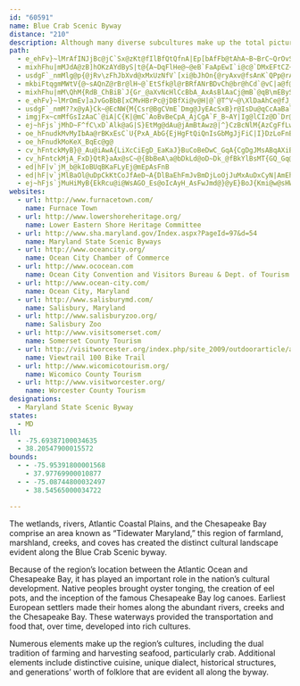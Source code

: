 ```yaml
---
id: "60591"
name: Blue Crab Scenic Byway
distance: "210"
description: Although many diverse subcultures make up the total picture of the byway, the overarching themes of the Chesapeake Country/Blue Crab region, from seafood to folklore, unite them all against the landscape of tidewater Maryland.
path:
  - e_ehFv}~lMrAfINJjBc@jC`Sx@zKt@fIlBfQtQfnA|Ep[bAfFb@tAhA~B~BrC~QrOvSvQ~@`ArAvBbA~Bt@nD^~E~@tp@fDntBJfK?|SHhKlCvlBxGxhFZfMt@bSJfGsFlg@gAxG{A`GOvAOzl@DpJPrFv@xGfOfnAtHzo@xCli@XnIQxFi@xD_Mld@gHtTcFnN}DzGs@~AY`FCdGJz[DpBTxCh@jDtBzHbUdv@fAxCdBdDpBlCvItIdArApHfKxA`D~@xDZ~BfCjSRpF^|VH`CT`Bn@~A|BlEzHzMpNrPlBtAdElBjAv@vL`KzIxGbFtEhClBdAf@fGUdd@fH`A@fCu@lF}ChA?xBb@h@@^y@|@mEZwKJ_Af@YnC?XIRa@~@sE`@mAjBmD~@eAnBkAf@?vKrAz@V|At@LNNl@Cz@m@|BBNRThCbB`GpC|EjCz@zBzElFlHxEhBbBbC~C|@rCZj@r@P|FSr@BlH~AbEjAh@d@vBlDnCrFNLN?\WbM_Nf@_BZgBRW|BsBdBmApDcA~@?
  - mixhFhu|mMJdA@zB]hOKzAYdByS|t@{A~DqFlHe@~@eB`FaApEwI`i@c@`DMxEFtCZ~D~AzMl@tCdBdGrRh\zGtKx@fB?`PNf@|B~@rWbInAVfYxBtOxAbDl@xPrGt`Ad\`FXTP^lAxAxGz@fD`AxBpAjBv@f@hBx@xAZnEd@l@RtLrKlCdBtAj@lCf@rDpAbANhALhTp@~BEbWoDva@sEv^_HpDg@`Jy@zGeAtOsE`Ae@|AmBnAe@`@Af@LjHlF
  - usdgF`_nmMlg@p{@jRv\zFhJbXvd@xMxUzNfV`[xi@bJhOn{@ryAxv@fsAnK`QPp@rA`CxDnFpElIbXvd@~DzGvArBdJlJ|HbKxCxEnPf_@hAjBl@|A
  - mkbiFtqgmMWtV{@~sAQnZ@rBr@lH~@`EtSfk@l@rBRfANrBDvCh@br@hCd`@vC|a@f@fGl@bCr@hA`Az@pzBfnBxg@tVxLnEjBvArO`NxB`CxA`CvAfDb[jkAhAzDhA~Cx@lBbCrEn_@lp@t@xBZxA
  - mixhFhu|mM\QhM{RdB_ChBiB`J{Gr_@aXvNcHlCcBbA_AxAsBlAaCj@mB`@qB\mEBySJeEnCy^FkCIiCYcCaE}Le@kCUmBEqBDuDrD{r@V_Cp@wDx@oCrBiElGuK|@sBTy@|C_P\sCF{AAgCt_@wAhFi@dBe@|B}@|TqKr@KpB@jEMnA_@`DmAdDqFfAiCjAsBb@Wh@?zMeCrA[R]@_@EiI_@mM?oADi@Nm@vIqR|@eCRmBYeCT_AbEwFlBiBvFcDfJmE~AkAv@aAd@qBr@uHr@cCjAaCh@eBxBaLh@mARMt@?|E~BzXnKxA`@nDn@vALpFGrG_AnA]nLaCbFmArBw@pDoBlr@yi@~LaL|FsGlVm[fFeG~CsC`EqClVkN|DeC~CmDrBaDbAcCt@aCf@aC^sCTmD@mE_@oNi@e[F_DN}Bh@{DlH__@nK{j@d@mDX{HZoZK_ESgDu@mFqDgNy@}EuAwZ}@cY[sFbg@sDnFeA`EmA
  - e_ehFv}~lMrOmEv]aJvGoBbB[xCMvHBrPc@jDBfXi@v@H|@`@T^V~@\XlDaAhCe@fJ_@l~AmCdI@dGb@rDf@tEjAno@hTxD~A|gAnh@|Bz@hD|@jFf@~BDzCKnC[tBK|BPbg@tPvZtJdp@|TjaBlj@dbEjtAbF~B|EvCjGzE|CrCnC~CbChDdG~Jj|Bb|DdNtU
  - usdgF`_nmM??x@yA}Ck~@EcNW{M{Csr@BgCVmE`Dmg@JyEAcSxB}r@IsDu@qCcAaBal@yr@{HwJyAeDqDaLkAiDm@iAoAoAs@e@mIaEpZuyAn@gEfMa{@zAwIdJum@VqE?oCUkEOkA}A}GoAyC_ByCyC{DeN_L_Z}T_BaBaGwHoBuBse@sb@aD_DeAyA_AsBy@aCy@qFmG}p@_A{MSqBm@aDq@aCiDiImT}f@gBmCc@a@iAo@oA[o@A}g@`FaBCaBg@cCwBaCoIag@}tBxS}`@~@yBfCsGjAoDbAyDrAuGn@qDtKuu@~AyOnAgSHgFYaQB_BTg@^MrD^vDqd@hAoErB_DhW}c@lg@kv@hRwZsBsAaKeEqMmGy@m@uI{JoCgC{CwBsKmFsCaAgDq@sCYi`@}B{Ew@mA_@cDsAmEyCkCeCkCmDgIqQcBsE}BoNkIw`@e@uGs@}Pi@kG_AaHcDeRcAkJoBoe@qD}j@o@}Ge@_EyAuHgHi^aAsD{BoFs@mAoBsCiBmBcr@mk@eCcCmD}DuVu\mBgEaAoDwKsl@i@qB}A{DsDoGk^_i@wMuSmByEmTev@_AyCgAkCeCmEwBuC{@_AiN{LsFoFsBkC}AaCgn@_mAyBgFmC_JyAaGiA}FwCfAe@ZaVeYij@iq@wBeB_C{@iR_Egk@sMmDg@u@KcDD{IfAoDp@aBJkBI{EgAcAmAsBsEyHwS
  - imgjFx~cmMfGsIzAaC`@iA|C{K|@mC`AoBvBeCpA_AjCgA`F_B~AY|Ig@lCIz@D`Dr@bAh@hAr@hAfA|AzBj@~AbAlDVxDMn}@DtMz@tI|AhE|@hBp@fAhBxBfC`BdBr@f`@vGdAZbAd@t\j[rFtFvF~GxC`CjMrHpJdFfBr@`B`@vEb@nKZjCb@fDz@`[|LtHdDvHrDpZnOhDxAnBX~BKlAUpAq@lIiGpI_FtDeBzBe@nCGvCXvJxA`Fd@df@xCbC?vDQnB_@jGgBvHqAvk@gGsAiJY_E^mHnBeV?sTKs\YgKoAwPyE_^y@yLcAog@NyGXyDn@eEz@aEvB{GrB_EnM_QrAcCxBwFhBeGhAkF^{CNiFE}BmD_x@i@yGc@_DeBmHk[_fA]aBMsB}@iR`@e@hPe]b@sAl@gDtA{ObAd@lL~DlA`AvDxErGxCbCx@dKt@vADzSQru@oA~PIpNdB~Q|CjWnDo@~^YfB}@vDEr@A~@JxAh@lBd@dAlBzC|LxLnDvDhh@n|@pI`J|IlHz[p`@rKbN`DnF`InOjVhc@jBzBdIxHpOvQ|W|[|CzElSd`@xAvBdAlAtLtKv[v^|DzEfDjFp^jp@zEgCxByAzQsMvBoArBm@zJq@nAWpA{@`D{DvAq@zAQlVOfJt@d[dB
  - ej~hFjs`jMhD~F^fC\xD`Alk@aG|S}EtMg@dAu@jAmBtAwz@|^}CzBcNlM{AzCgFfLwYnq@}BqBo@Io@HeNxGyD|AmC^{ZtCsDVs@CoOaAoBZgBr@uAbAqHnG}ClDyErGaBrCiAxCgb@zuAeq@xiCu\d`A[pAC`ACr@J~@tV`}AnAdXbCzl@e@vu@_@|~@bD|{ADxaB{K`_Eo@zW{@jXgCdcAc@tK`A~fB`Aj~@n@`FjGh]|EvZTtBNdFLz@dB|FHt@|Cva@N`Fy@|S@|C`FxaCR~DjHpa@d@fBfTr_@nH`M|C`Gb@vAf@zDd]foDFlCc@bPsAh^mAvVE~BNrLJr_@ZrYzArNNlBx@db@XdFr@vDhCxKhC|LzJb]aKdb@iCrMOtAp@fPl@hRCTdJfi@b@lDnA~Fr@lHNxLIbJDj@IlAe@dFs@tD_A`EuExOgBzGOtA]lGRlRXfJvGff@bB|NZlERlFR`MZ|U?|J^`Sn@lKzFhk@NjC?rB]xJsCr_@KxDDzCHlAd@fDfA~DrJbV~J|TdAxCZdC`Dbl@b@fCh@dBd@fAjAhBv]ld@z@jBl@fCTrC|D~w@D~CsA`p@Q~DgBbwA
  - oe_hFnudkMvMyIbAa@rBKxEsC`U{PxA_AbG{EjHgFtQiQnIsGbMgJjFiC|I}DzLoFnBq@xQeC`DMdBBfDRlOzCnG~AdLrDxKrEdTbLpHlDvIrDvI~CbEjAtIlBjyAh\jCZpFXxAXjAl@~AxAlUtU`Av@dAf@xBXvJVlZtD`F^jNJfg@QvCLh]xCvBj@r@Xxh@|V|Br@rCd@vDD~De@vU_I|DaAlCYjBAtETvIvB`JtC~BlApJdGxNbH~@|@rBnCvFvIxDjIzE~AvFpAbADzGQt@E|EkAlAMvB?pZ~AvGAzLNzJn@hBZxAd@`Af@dBrAfCxChItKlDjD|AlAbz@`j@jClAzCv@v[fClCd@jA^dG`DxDlCpB|BbIbL
  - oe_hFnudkMoKeX_BqEc@g@
  - cv_hFntckMyB}@_Au@iAwA{LiXcCiEgD_EaKaJ}BuCoBeDwC_GqA{CgDgJMsABqAXiBgCeAsBqAee@{^sPaMgLaI}QaO_B_B}B_DsBmEsRin@yAqD_CuCcDkCme@g]gFaDeBw@cEkAcb@cIoCcAyCgBgByAyCmDeYud@uBeFiAkEmDyYwEyWq@cF]wEIqE^oWEsD]cEq@_FgAaE_CmFcD_F_b@al@y@oAiBwDiAuCcAcE}AiIer@o{D_BaHgBsG{BaGsBuEaCiE{BmDqDuEwJcLoHyJ}MiOcCmD}CmGyC{JqEgPo@aB_CeFgC}DcCkC_As@eQ{L_JsHmK_Iu[aWgHkFcCsAmEkBe}@cXqF{BqFgDa@e@cHeGuBuAsDsBuFwB_RqFwFwAwHqAka@iEwB_@yDkAsCmAaEkDqG{G}M{OcD{CsAw@yD{AcSaE
  - cv_hFntckMjA_FxD}QtR}aAx@sC~@{BbBeA\a@bDkLd@oD~Dk_@fBkYlBsMT{GQ_Gq@cFiAwEi@gDgE}z@FaDT_D|Hor@~@cHnAcFzKs\pWat@rAcEn@eETeEUgYDqBLyAn@iEx@cChJ_R~aAclB
  - ed|hF|v`jM_b@kIoBUqBKaFLyEj@mEpAsFnB
  - ed|hF|v`jMlBaOl@uDpCkKtCoJfAeD~A{DlBaEhFmJvBmDjLoOjJuMxAuDxCyN|AmEhAsBxQcW~a@}q@`d@sq@pDcGfFyJlDgHxCoHzHcXdQkh@TUx@IfFhBvD`A`uAdYjEVdNKnBLjKdBfH~A~B`ApE|CpKhMjAfA|PxKbFzDfB^xDKtA_@nBgAz@_AnAkBxiBk}C
  - ej~hFjs`jMuHiMyB{EkRcu@i@WsAGO_Es@oIcAyH_AsFwJmd@}@yE}BoJ{Kmi@w@sHWoFE_GNgHXsEn@gFX{A|AyGhd@uqAlLq]x@_Dp@eDz@oG^aFRuGIsJ{Cyd@}AoSgDui@YkMDkNRuJd@gJv@gIv@mGzJum@lF}ZzFc_@`Oa|@H}@E_A
websites:
  - url: http://www.furnacetown.com/
    name: Furnace Town
  - url: http://www.lowershoreheritage.org/
    name: Lower Eastern Shore Heritage Committee
  - url: http://www.sha.maryland.gov/Index.aspx?PageId=97&d=54
    name: Maryland State Scenic Byways
  - url: http://www.oceancity.org/
    name: Ocean City Chamber of Commerce
  - url: http://www.ococean.com
    name: Ocean City Convention and Visitors Bureau & Dept. of Tourism
  - url: http://www.ocean-city.com/
    name: Ocean City, Maryland
  - url: http://www.salisburymd.com/
    name: Salisbury, Maryland
  - url: http://www.salisburyzoo.org/
    name: Salisbury Zoo
  - url: http://www.visitsomerset.com/
    name: Somerset County Tourism
  - url: http://visitworcester.org/index.php/site_2009/outdoorarticle/all_new_updated_the_viewtrail_100/
    name: Viewtrail 100 Bike Trail
  - url: http://www.wicomicotourism.org/
    name: Wicomico County Tourism
  - url: http://www.visitworcester.org/
    name: Worcester County Tourism
designations:
  - Maryland State Scenic Byway
states:
  - MD
ll:
  - -75.69387100034635
  - 38.20547900015572
bounds:
  - - -75.95391800001568
    - 37.97769900010877
  - - -75.08744800032497
    - 38.54565000034722

---
```


The wetlands, rivers, Atlantic Coastal Plains, and the Chesapeake Bay comprise an area known as “Tidewater Maryland,” this region of farmland, marshland, creeks, and coves has created the distinct cultural landscape evident along the Blue Crab Scenic byway.

Because of the region’s location between the Atlantic Ocean and Chesapeake Bay, it has played an important role in the nation’s cultural development. Native peoples brought oyster tonging, the creation of eel pots, and the inception of the famous Chesapeake Bay log canoes. Earliest European settlers made their homes along the abundant rivers, creeks and the Chesapeake Bay. These waterways provided the transportation and food that, over time, developed into rich cultures.

Numerous elements make up the region’s cultures, including the dual tradition of farming and harvesting seafood, particularly crab. Additional elements include distinctive cuisine, unique dialect, historical structures, and generations’ worth of folklore that are evident all along the byway.
